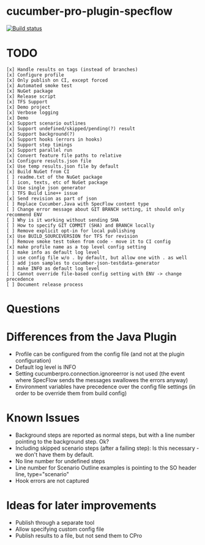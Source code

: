 # cucumber-pro-plugin-specflow

[![Build status](https://gasparnagy.visualstudio.com/_apis/public/build/definitions/dc4f6ce1-e00f-4c7d-98fd-9397bf9a4281/43/badge)](https://gasparnagy.visualstudio.com/cucumber-pro-specflow-plugin/_build/index?context=allDefinitions&path=%5C&definitionId=43&_a=completed)

# TODO

    [x] Handle results on tags (instead of branches)
    [x] Configure profile
    [x] Only publish on CI, except forced
    [x] Automated smoke test
    [x] NuGet package
    [x] Release script
    [x] TFS Support
    [x] Demo project
    [x] Verbose logging
    [x] Demo
    [x] Support scenario outlines
    [x] Support undefined/skipped/pending(?) result
    [x] Support background(?)
    [x] Support hooks (errors in hooks)
    [x] Support step timings
    [x] Support parallel run
    [x] Convert feature file paths to relative
    [x] Configure results.json file
    [x] Use temp results.json file by default
    [x] Build NuGet from CI
    [ ] readme.txt of the NuGet package
    [ ] icon, texts, etc of NuGet package
    [x] Use single json generator
    [ ] TFS Build Line++ issue
    [x] Send revision as part of json
    [ ] Replace Cucumber.Java with SpecFlow content type
    [ ] Change error message about GIT BRANCH setting, it should only recommend ENV
    [ ] Why is it working without sending SHA
    [ ] How to specify GIT COMMIT (SHA) and BRANCH locally
    [ ] Remove explicit opt-in for local publishing
    [x] Use BUILD_SOURCEVERSION for TFS for revision
    [ ] Remove smoke test token from code - move it to CI config
    [x] make profile name as a top level config setting
    [ ] make info as default log level
    [ ] use config file w/o . by default, but allow one with . as well
    [ ] add json samples to cucumber-json-testdata-generator
    [ ] make INFO as default log level
    [ ] Cannot override file-based config setting with ENV -> change precedence
    [ ] Document release process

# Questions

# Differences from the Java Plugin

- Profile can be configured from the config file (and not at the plugin configuration)
- Default log level is INFO
- Setting cucumberpro.connection.ignoreerror is not used (the event where SpecFlow sends the messages swallowes the errors anyway)
- Environment variables have precedence over the config file settings (in order to be override them from build config)

# Known Issues

- Background steps are reported as normal steps, but with a line number pointing to the background step. Ok?
- Including skipped scenario steps (after a failing step): Is this necessary - we don't have them by default.
- No line number for undefined steps
- Line number for Scenario Outline examples is pointing to the SO header line, type="scenario"
- Hook errors are not captured

# Ideas for later improvements

* Publish through a separate tool
* Allow specifying custom config file
* Publish results to a file, but not send them to CPro
